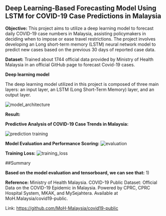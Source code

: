 ## Deep Learning-Based Forecasting Model Using LSTM for COVID-19 Case Predictions in Malaysia

**Objective:**
This project aims to utilize a deep learning model to forecast daily COVID-19 case numbers in Malaysia, assisting policymakers in deciding when to impose or ease travel restrictions. The project involves developing an Long short-term memory (LSTM) neural network model to predict new cases based on the previous 30 days of reported case data.

**Dataset:**
Trained about 1744 official data provided by Ministry of Health Malaysia in an official GitHub page to forecast Covid-19 cases.

**Deep learning model**

The deep learning model utilized in this project is composed of three main layers: an input layer, an LSTM (Long Short-Term Memory) layer, and an output layer. 

![model_architecture](https://github.com/user-attachments/assets/74091a2c-2a61-46ba-b382-07f4104ebba6)


**Result:**

**Predictive Analysis of COVID-19 Case Trends in Malaysia:**

![prediction training](https://github.com/user-attachments/assets/1de6ca1f-bb63-4768-8cea-219f5549ed7a)

**Model Evaluation and Performance Scoring:**
![evaluation](https://github.com/user-attachments/assets/b6a06286-499d-4675-8efa-c7d6b71b7338)

**Training Loss:**
![training_loss](https://github.com/user-attachments/assets/aa36c630-3352-4e4b-a22f-74f08e81860c)

##Summary

**Based on the model evaluation and tensorboard, we can see that:**
1) 

**Reference:** 
Ministry of Health Malaysia. COVID-19 Public Dataset: Official Data on the COVID-19 Epidemic in Malaysia. Powered by CPRC, CPRC Hospital System, MKAK, and MySejahtera. Available at MoH.Malaysia/covid19-public.

Link: https://github.com/MoH-Malaysia/covid19-public
